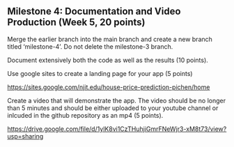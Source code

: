 ## Milestone 4: Documentation and Video Production (Week 5, 20 points)
Merge the earlier branch into the main branch and create a new branch titled ‘milestone-4’. Do not delete the milestone-3 branch.

Document extensively both the code as well as the results (10 points).

Use google sites to create a landing page for your app (5 points)

https://sites.google.com/njit.edu/house-price-prediction-pichen/home

Create a video that will demonstrate the app. The video should be no longer than 5 minutes and should be either uploaded to your youtube channel or inlcuded in the github repository as an mp4 (5 points).

https://drive.google.com/file/d/1ylK8vi1CzTHuhjiGmrFNeWjr3-xM8t73/view?usp=sharing
